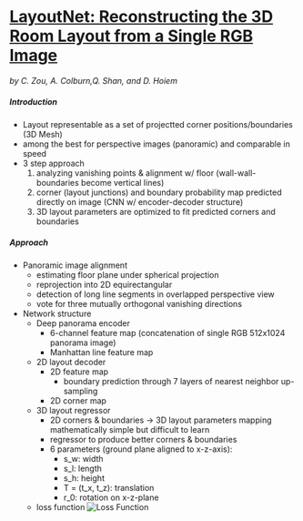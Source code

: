 # [LayoutNet: Reconstructing the 3D Room Layout from a Single RGB Image](https://arxiv.org/abs/1803.08999)
*by C. Zou, A. Colburn,Q. Shan, and D. Hoiem*

##### Introduction
- Layout representable as a set of projectted corner positions/boundaries (3D Mesh)
- among the best for perspective images (panoramic) and comparable in speed
- 3 step approach
    1. analyzing vanishing points & alignment w/ floor (wall-wall-boundaries become vertical lines)
    2. corner (layout junctions) and boundary probability map predicted directly on image (CNN w/ encoder-decoder structure)
    3. 3D layout parameters are optimized to fit predicted corners and boundaries

##### Approach
- Panoramic image alignment
    - estimating floor plane under spherical projection
    - reprojection into 2D equirectangular
    - detection of long line segments in overlapped perspective view
    - vote for three mutually orthogonal vanishing directions
- Network structure
    - Deep panorama encoder
        - 6-channel feature map (concatenation of single RGB 512x1024 panorama image)
        - Manhattan line feature map
    - 2D layout decoder
        - 2D feature map
            - boundary prediction through 7 layers of nearest neighbor up-sampling
        - 2D corner map
    - 3D layout regressor
        - 2D corners & boundaries → 3D layout parameters mapping mathematically simple but difficult to learn
        - regressor to produce better corners & boundaries
        - 6 parameters (ground plane aligned to x-z-axis):
            - s_w: width
            - s_l: length
            - s_h: height
            - T = (t_x, t_z): translation
            - r_0: rotation on x-z-plane
    - loss function
        ![Loss Function]()